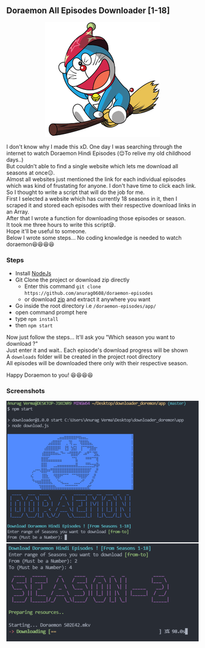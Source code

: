 ## Doraemon All Episodes Downloader [1-18]

<p align="center"><img src="https://github.com/anurag0608/doraemon-episodes/blob/master/images/doraemon.png" width="300" /></p>

I don't know why I made this xD. One day I was searching through the internet to watch Doraemon Hindi Episodes  (😌To relive my old childhood days..) <br />
But couldn't able to find a single website which lets me download all seasons at once😑. <br />
Almost all websites just mentioned the link for each individual episodes
which was kind of frustating for anyone. I don't have time to click each link. <br />
So I thought to write a script that will do the job for me. <br />
First I selected a website which has currently 18 seasons in it, then I scraped it and stored each episodes with their respective download links in an Array. <br />
After that I wrote a function for downloading those episodes or season. <br />
It took me three hours to write this script😪.<br />
Hope it'll be useful to someone. <br />
Below I wrote some steps... No coding knowledge is needed to watch doraemon😆😆😆😆

### Steps
- Install [NodeJs](https://nodejs.dev/)
- Git Clone the project or download zip directly
    - Enter this command ``` git clone https://github.com/anurag0608/doraemon-episodes ```
    - or download [zip](https://github.com/anurag0608/doraemon-episodes/archive/refs/heads/master.zip) and extract it anywhere you want
- Go inside the root directory i.e ``` /doraemon-episodes/app/ ```
- open command prompt here 
- type ``` npm install ```
- then ``` npm start ```

Now just follow the steps... It'll ask you "Which season you want to download ?" <br />
Just enter it and wait.. Each episode's download progress will be shown <br />
A ``` downloads ``` folder will be created in the project root directory <br />
All episodes will be downloaded there only with their respective season.

Happy Doraemon to you! 😆😆😆😆

### Screenshots
![Npm start](https://github.com/anurag0608/doraemon-episodes/blob/master/images/entry.png)
![Download in Progress](https://github.com/anurag0608/doraemon-episodes/blob/master/images/download_progress.png)
